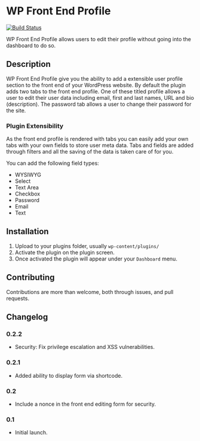 # WP Front End Profile

[![Build Status](https://travis-ci.com/musamamasood/wp-frontend-profile.svg?branch=master)](https://travis-ci.com/musamamasood/wp-frontend-profile)

WP Front End Profile allows users to edit their profile without going into the dashboard to do so.

## Description

WP Front End Profile give you the ability to add a extensible user profile section to the front end of your WordPress website. By default the plugin adds two tabs to the front end profile. One of these titled profile allows a user to edit their user data including email, first and last names, URL and bio (description). The password tab allows a user to change their password for the site.

### Plugin Extensibility

As the front end profile is rendered with tabs you can easily add your own tabs with your own fields to store user meta data. Tabs and fields are added through filters and all the saving of the data is taken care of for you.

You can add the following field types:

*	WYSIWYG
*	Select
*   Text Area
*	Checkbox
*	Password
*	Email
*	Text

## Installation

1. Upload to your plugins folder, usually `wp-content/plugins/`
2. Activate the plugin on the plugin screen.
3. Once activated the plugin will appear under your `Dashboard` menu.

## Contributing

Contributions are more than welcome, both through issues, and pull requests.

## Changelog

### 0.2.2
* Security: Fix privilege escalation and XSS vulnerabilities.

### 0.2.1
* Added ability to display form via shortcode.

### 0.2
* Include a nonce in the front end editing form for security.

### 0.1
* Initial launch.